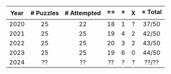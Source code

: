 | **Year** | **# Puzzles** | **# Attempted** | **⭐⭐** | **⭐** | **X** | **⭐ Total** |
|:--------:|:-------------:|:---------------:|:------:|:-----:|:-----:|:-----------:|
|   2020   |      25       |       22        |   18   |   1   |   ?   |    37/50    |
|   2021   |      25       |       25        |   19   |   4   |   2   |    42/50    |
|   2022   |      25       |       25        |   20   |   3   |   2   |    43/50    |
|   2023   |      25       |       25        |   19   |   6   |   0   |    44/50    |
|   2024   |      ??       |       ??        |   ??   |   ?   |   ?   |    ??/??    |
